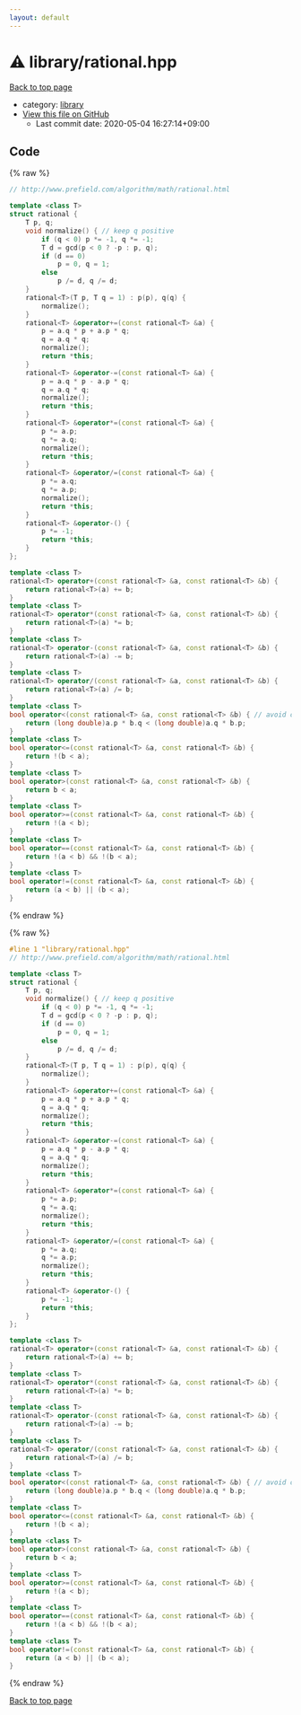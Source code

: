 ```yaml
---
layout: default
---
```


<!-- mathjax config similar to math.stackexchange -->
<script type="text/javascript" async
  src="https://cdnjs.cloudflare.com/ajax/libs/mathjax/2.7.5/MathJax.js?config=TeX-MML-AM_CHTML">
</script>
<script type="text/x-mathjax-config">
  MathJax.Hub.Config({
    TeX: { equationNumbers: { autoNumber: "AMS" }},
    tex2jax: {
      inlineMath: [ ['$','$'] ],
      processEscapes: true
    },
    "HTML-CSS": { matchFontHeight: false },
    displayAlign: "left",
    displayIndent: "2em"
  });
</script>

<script type="text/javascript" src="https://cdnjs.cloudflare.com/ajax/libs/jquery/3.4.1/jquery.min.js"></script>
<script src="https://cdn.jsdelivr.net/npm/jquery-balloon-js@1.1.2/jquery.balloon.min.js" integrity="sha256-ZEYs9VrgAeNuPvs15E39OsyOJaIkXEEt10fzxJ20+2I=" crossorigin="anonymous"></script>
<script type="text/javascript" src="../../assets/js/copy-button.js"></script>
<link rel="stylesheet" href="../../assets/css/copy-button.css" />


# :warning: library/rational.hpp

<a href="../../index.html">Back to top page</a>

* category: <a href="../../index.html#d521f765a49c72507257a2620612ee96">library</a>
* <a href="{{ site.github.repository_url }}/blob/master/library/rational.hpp">View this file on GitHub</a>
    - Last commit date: 2020-05-04 16:27:14+09:00




## Code

<a id="unbundled"></a>
{% raw %}
```cpp
// http://www.prefield.com/algorithm/math/rational.html

template <class T>
struct rational {
    T p, q;
    void normalize() { // keep q positive
        if (q < 0) p *= -1, q *= -1;
        T d = gcd(p < 0 ? -p : p, q);
        if (d == 0)
            p = 0, q = 1;
        else
            p /= d, q /= d;
    }
    rational<T>(T p, T q = 1) : p(p), q(q) {
        normalize();
    }
    rational<T> &operator+=(const rational<T> &a) {
        p = a.q * p + a.p * q;
        q = a.q * q;
        normalize();
        return *this;
    }
    rational<T> &operator-=(const rational<T> &a) {
        p = a.q * p - a.p * q;
        q = a.q * q;
        normalize();
        return *this;
    }
    rational<T> &operator*=(const rational<T> &a) {
        p *= a.p;
        q *= a.q;
        normalize();
        return *this;
    }
    rational<T> &operator/=(const rational<T> &a) {
        p *= a.q;
        q *= a.p;
        normalize();
        return *this;
    }
    rational<T> &operator-() {
        p *= -1;
        return *this;
    }
};

template <class T>
rational<T> operator+(const rational<T> &a, const rational<T> &b) {
    return rational<T>(a) += b;
}
template <class T>
rational<T> operator*(const rational<T> &a, const rational<T> &b) {
    return rational<T>(a) *= b;
}
template <class T>
rational<T> operator-(const rational<T> &a, const rational<T> &b) {
    return rational<T>(a) -= b;
}
template <class T>
rational<T> operator/(const rational<T> &a, const rational<T> &b) {
    return rational<T>(a) /= b;
}
template <class T>
bool operator<(const rational<T> &a, const rational<T> &b) { // avoid overflow
    return (long double)a.p * b.q < (long double)a.q * b.p;
}
template <class T>
bool operator<=(const rational<T> &a, const rational<T> &b) {
    return !(b < a);
}
template <class T>
bool operator>(const rational<T> &a, const rational<T> &b) {
    return b < a;
}
template <class T>
bool operator>=(const rational<T> &a, const rational<T> &b) {
    return !(a < b);
}
template <class T>
bool operator==(const rational<T> &a, const rational<T> &b) {
    return !(a < b) && !(b < a);
}
template <class T>
bool operator!=(const rational<T> &a, const rational<T> &b) {
    return (a < b) || (b < a);
}
```
{% endraw %}

<a id="bundled"></a>
{% raw %}
```cpp
#line 1 "library/rational.hpp"
// http://www.prefield.com/algorithm/math/rational.html

template <class T>
struct rational {
    T p, q;
    void normalize() { // keep q positive
        if (q < 0) p *= -1, q *= -1;
        T d = gcd(p < 0 ? -p : p, q);
        if (d == 0)
            p = 0, q = 1;
        else
            p /= d, q /= d;
    }
    rational<T>(T p, T q = 1) : p(p), q(q) {
        normalize();
    }
    rational<T> &operator+=(const rational<T> &a) {
        p = a.q * p + a.p * q;
        q = a.q * q;
        normalize();
        return *this;
    }
    rational<T> &operator-=(const rational<T> &a) {
        p = a.q * p - a.p * q;
        q = a.q * q;
        normalize();
        return *this;
    }
    rational<T> &operator*=(const rational<T> &a) {
        p *= a.p;
        q *= a.q;
        normalize();
        return *this;
    }
    rational<T> &operator/=(const rational<T> &a) {
        p *= a.q;
        q *= a.p;
        normalize();
        return *this;
    }
    rational<T> &operator-() {
        p *= -1;
        return *this;
    }
};

template <class T>
rational<T> operator+(const rational<T> &a, const rational<T> &b) {
    return rational<T>(a) += b;
}
template <class T>
rational<T> operator*(const rational<T> &a, const rational<T> &b) {
    return rational<T>(a) *= b;
}
template <class T>
rational<T> operator-(const rational<T> &a, const rational<T> &b) {
    return rational<T>(a) -= b;
}
template <class T>
rational<T> operator/(const rational<T> &a, const rational<T> &b) {
    return rational<T>(a) /= b;
}
template <class T>
bool operator<(const rational<T> &a, const rational<T> &b) { // avoid overflow
    return (long double)a.p * b.q < (long double)a.q * b.p;
}
template <class T>
bool operator<=(const rational<T> &a, const rational<T> &b) {
    return !(b < a);
}
template <class T>
bool operator>(const rational<T> &a, const rational<T> &b) {
    return b < a;
}
template <class T>
bool operator>=(const rational<T> &a, const rational<T> &b) {
    return !(a < b);
}
template <class T>
bool operator==(const rational<T> &a, const rational<T> &b) {
    return !(a < b) && !(b < a);
}
template <class T>
bool operator!=(const rational<T> &a, const rational<T> &b) {
    return (a < b) || (b < a);
}

```
{% endraw %}

<a href="../../index.html">Back to top page</a>

